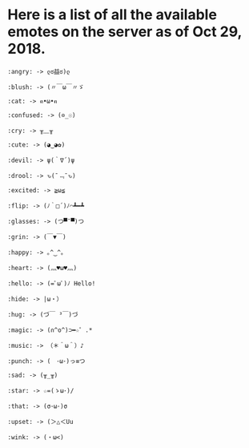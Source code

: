 Here is a list of all the available emotes
on the server as of Oct 29, 2018.
===========================================

```:angry: -> ლಠ益ಠ)ლ```

```:blush: -> (〃￣ω￣〃ゞ```

```:cat: -> ฅ•ω•ฅ```

```:confused: -> (⊙_☉)```

```:cry: -> ╥﹏╥```

```:cute: -> (◕‿◕✿)```

```:devil: -> ψ(｀∇´)ψ```

```:drool: -> ԅ(¯﹃¯ԅ)```

```:excited: -> ≧ω≦```

```:flip: -> (ﾉ｀□´)ﾉ⌒┻━┻```

```:glasses: -> (つ▀¯▀)つ```

```:grin: -> (￣▼￣)```

```:happy: -> ｡^‿^｡```

```:heart: -> (灬♥ω♥灬)```

```:hello: -> (=ﾟωﾟ)ﾉ Hello!```

```:hide: -> |ω・）```

```:hug: -> (づ￣ ³￣)づ```

```:magic: -> (∩^o^)⊃━☆゜.*```

```:music: -> （＊＾ω＾）♪```

```:punch: -> (　･ω･)っ≡つ```

```:sad: -> (╥_╥)```

```:star: -> ☆=(ゝω･)/```

```:that: -> (σ･ω･)σ```

```:upset: -> (＞△＜Uu```

```:wink: -> (・ω<)```
